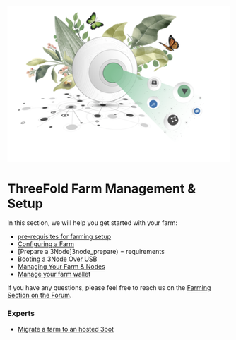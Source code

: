 ![alt](./img/cap2layer.png)

# ThreeFold Farm Management & Setup

In this section, we will help you get started with your farm:

* [pre-requisites for farming setup](farming_setup_requirements)
* [Configuring a Farm](farm_init)
* [Prepare a 3Node]3node_prepare) = requirements
* [Booting a 3Node Over USB](boot_3node_usb)
* [Managing Your Farm & Nodes](3bot_farm_mgmt.md)
* [Manage your farm wallet](configure_wallet.md)

If you have any questions, please feel free to reach us on the [Farming Section on the Forum](https://forum.Threefold.io/c/Threefold-grid-support/farmer-discussion).

### Experts

* [Migrate a farm to an hosted 3bot](farm_migration.md)

